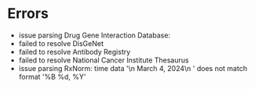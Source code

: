 # Errors

- issue parsing Drug Gene Interaction Database: 
- failed to resolve DisGeNet
- failed to resolve Antibody Registry
- failed to resolve National Cancer Institute Thesaurus
- issue parsing RxNorm: time data '\n        March 4, 2024\n       ' does not match format '%B %d, %Y'
